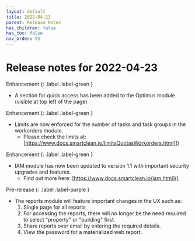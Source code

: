 ```yaml
---
layout: default
title: 2022-04-23
parent: Release Notes
has_children: false
has_toc: false
nav_order: 93
---
```


# Release notes for 2022-04-23

Enhancement
{: .label .label-green }
- A section for quick access has been added to the Optimus module (visible at top left of the page)

Enhancement
{: .label .label-green }
- Limits are now enforced for the number of tasks and task groups in the workorders module.
  - Please check the limits at: [https://www.docs.smartclean.io/limitsQuotasWorkorders.html]()

Enhancement
{: .label .label-green }
- IAM module has now been updated to version 1.1 with important security upgrades and features. 
  - Find out more here: [https://www.docs.smartclean.io/iam.html]()

Pre-release
{: .label .label-purple }
- The reports module will feature important changes in the UX such as:
  1. Single page for all reports 
  2. For accessing the reports, there will no longer be the need required to select "property" or "building" first. 
  3. Share reports over email by entering the required details. 
  4. View the password for a materialized web report.
